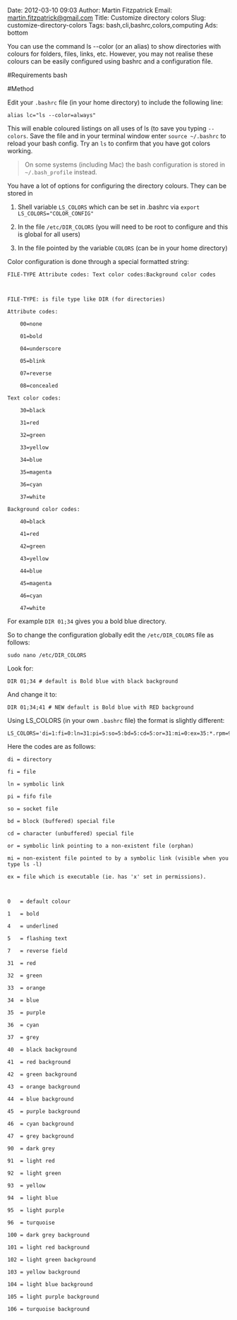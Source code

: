 Date: 2012-03-10 09:03
Author: Martin Fitzpatrick
Email: martin.fitzpatrick@gmail.com
Title: Customize directory colors
Slug: customize-directory-colors
Tags: bash,cli,bashrc,colors,computing
Ads: bottom

You can use the command ls --color (or an alias) to show directories with colours for folders, files, links, etc. However, you may not realise these colours can be easily configured using bashrc and a configuration file.

#Requirements
bash

#Method

Edit your `.bashrc` file (in your home directory) to include the following line:

    alias lc="ls --color=always"

This will enable coloured listings on all uses of ls (to save you typing `--colors`. Save the file and in your terminal window enter `source ~/.bashrc` to reload your bash config. Try an `ls` to confirm that you have got colors working.


>On some systems (including Mac) the bash configuration is stored in `~/.bash_profile` instead.

You have a lot of options for configuring the directory colours. They can be stored in


1. Shell variable `LS_COLORS` which can be set in .bashrc via `export LS_COLORS="COLOR_CONFIG"`

1. In the file `/etc/DIR_COLORS` (you will need to be root to configure and this is global for all users)

1. In the file pointed by the variable `COLORS` (can be in your home directory)





Color configuration is done through a special formatted string:



    FILE-TYPE Attribute codes: Text color codes:Background color codes



    FILE-TYPE: is file type like DIR (for directories)

    Attribute codes:

        00=none

        01=bold

        04=underscore

        05=blink

        07=reverse

        08=concealed

    Text color codes:

        30=black

        31=red

        32=green

        33=yellow

        34=blue

        35=magenta

        36=cyan

        37=white

    Background color codes:

        40=black

        41=red

        42=green

        43=yellow

        44=blue

        45=magenta

        46=cyan

        47=white



For example `DIR 01;34` gives you a bold blue directory.



So to change the configuration globally edit the `/etc/DIR_COLORS` file as follows:



    sudo nano /etc/DIR_COLORS



Look for:



    DIR 01;34 # default is Bold blue with black background



And change it to:



    DIR 01;34;41 # NEW default is Bold blue with RED background





Using LS_COLORS (in your own `.bashrc` file) the format is slightly different:



    LS_COLORS='di=1:fi=0:ln=31:pi=5:so=5:bd=5:cd=5:or=31:mi=0:ex=35:*.rpm=90'



Here the codes are as follows:



    di = directory

    fi = file

    ln = symbolic link

    pi = fifo file

    so = socket file

    bd = block (buffered) special file

    cd = character (unbuffered) special file

    or = symbolic link pointing to a non-existent file (orphan)

    mi = non-existent file pointed to by a symbolic link (visible when you type ls -l)

    ex = file which is executable (ie. has 'x' set in permissions).

    

    0   = default colour

    1   = bold

    4   = underlined

    5   = flashing text

    7   = reverse field

    31  = red

    32  = green

    33  = orange

    34  = blue

    35  = purple

    36  = cyan

    37  = grey

    40  = black background

    41  = red background

    42  = green background

    43  = orange background

    44  = blue background

    45  = purple background

    46  = cyan background

    47  = grey background

    90  = dark grey

    91  = light red

    92  = light green

    93  = yellow

    94  = light blue

    95  = light purple

    96  = turquoise

    100 = dark grey background

    101 = light red background

    102 = light green background

    103 = yellow background

    104 = light blue background

    105 = light purple background

    106 = turquoise background







